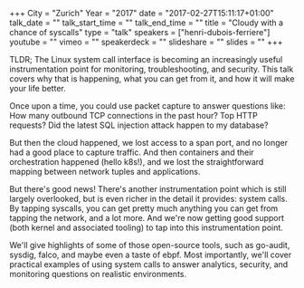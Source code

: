 +++
City = "Zurich"
Year = "2017"
date = "2017-02-27T15:11:17+01:00"
talk_date = ""
talk_start_time = ""
talk_end_time = ""
title = "Cloudy with a chance of syscalls"
type = "talk"
speakers = ["henri-dubois-ferriere"]
youtube = ""
vimeo = ""
speakerdeck = ""
slideshare = ""
slides = ""
+++

TLDR; The Linux system call interface is becoming an increasingly useful instrumentation 
point for monitoring, troubleshooting, and security. This talk covers why that is happening, 
what you can get from it, and how it will make your life better.

Once upon a time, you could use packet capture to answer questions like: How many outbound 
TCP connections in the past hour? Top HTTP requests? Did the latest SQL injection attack 
happen to my database?

But then the cloud happened, we lost access to a span port, and no longer had a good place 
to capture traffic. And then containers and their orchestration happened (hello k8s!), 
and we lost the straightforward mapping between network tuples and applications.

But there's good news! There's another instrumentation point which is still largely 
overlooked, but is even richer in the detail it provides: system calls. By tapping syscalls, 
you can get pretty much anything you can get from tapping the network, and a lot more. 
And we're now getting good support (both kernel and associated tooling) to tap into this 
instrumentation point. 

We'll give highlights of some of those open-source tools, such as go-audit, sysdig, 
falco, and maybe even a taste of ebpf. Most importantly, we'll cover practical examples of 
using system calls to answer analytics, security, and monitoring questions on realistic 
environments.
